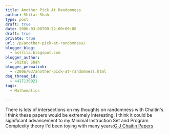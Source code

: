 ```yaml
---
title: Another Pick At Randomness
author: Shital Shah
type: post
draft: true
date: 2006-03-08T09:22:00+00:00
draft: true
private: true
url: /p/another-pick-at-randomness/
blogger_blog:
  - astrila.blogspot.com
blogger_author:
  - Shital Shah
blogger_permalink:
  - /2006/03/another-pick-at-randomness.html
dsq_thread_id:
  - 4417130921
tags:
  - Mathematics

---
```

There is lots of intersections on my thoughts on randomness with Chaitin's. I think these papers would be extremely interesting. I think it could be significant advancement to my Minimal Instruction Set and Program Complexity theory I'd been toying with many years:[G J Chaitin Papers
][1]

 [1]: http://www.cs.auckland.ac.nz/CDMTCS/chaitin/